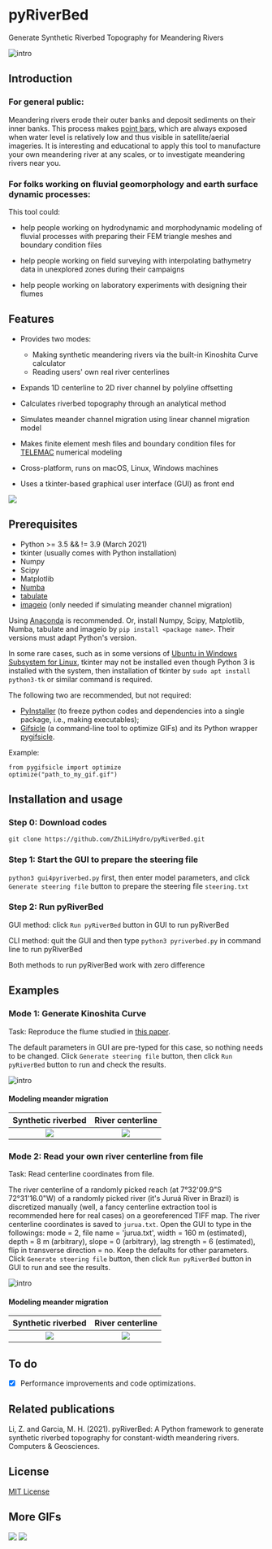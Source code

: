 # pyRiverBed
Generate Synthetic Riverbed Topography for Meandering Rivers

![intro](https://github.com/ZhiLiHydro/pyRiverBed/blob/master/img/pyRiverBed_intro.png)

## Introduction

### For general public: 

Meandering rivers erode their outer banks and deposit sediments on their inner banks. This process makes [point bars](https://en.wikipedia.org/wiki/Point_bar), which are always exposed when water level is relatively low and thus visible in satellite/aerial imageries. It is interesting and educational to apply this tool to manufacture your own meandering river at any scales, or to investigate meandering rivers near you. 

### For folks working on fluvial geomorphology and earth surface dynamic processes:

This tool could:

* help people working on hydrodynamic and morphodynamic modeling of fluvial processes with preparing their FEM triangle meshes and boundary condition files

* help people working on field surveying with interpolating bathymetry data in unexplored zones during their campaigns

* help people working on laboratory experiments with designing their flumes

## Features

* Provides two modes: 
  * Making synthetic meandering rivers via the built-in Kinoshita Curve calculator
  * Reading users' own real river centerlines 

* Expands 1D centerline to 2D river channel by polyline offsetting

* Calculates riverbed topography through an analytical method

* Simulates meander channel migration using linear channel migration model

* Makes finite element mesh files and boundary condition files for [TELEMAC](http://www.opentelemac.org/) numerical modeling

* Cross-platform, runs on macOS, Linux, Windows machines

* Uses a tkinter-based graphical user interface (GUI) as front end

<img src="https://github.com/ZhiLiHydro/pyRiverBed/blob/master/img/pyRiverBed_gui1.gif">

## Prerequisites

* Python >= 3.5 && != 3.9 (March 2021)
* tkinter (usually comes with Python installation)
* Numpy
* Scipy
* Matplotlib
* [Numba](http://numba.pydata.org/)
* [tabulate](https://pypi.org/project/tabulate/)
* [imageio](https://imageio.github.io/) (only needed if simulating meander channel migration)

Using [Anaconda](https://www.anaconda.com/distribution/) is recommended. Or, install Numpy, Scipy, Matplotlib, Numba, tabulate and imageio by `pip install <package name>`. Their versions must adapt Python's version.

In some rare cases, such as in some versions of [Ubuntu in Windows Subsystem for Linux](https://ubuntu.com/wsl), tkinter may not be installed even though Python 3 is installed with the system, then installation of tkinter by `sudo apt install python3-tk` or similar command is required.

The following two are recommended, but not required:
* [PyInstaller](https://pypi.org/project/PyInstaller/) (to freeze python codes and dependencies into a single package, i.e., making executables);
* [Gifsicle](https://www.lcdf.org/gifsicle/) (a command-line tool to optimize GIFs) and its Python wrapper [pygifsicle](https://pypi.org/project/pygifsicle/). 

Example:
```
from pygifsicle import optimize
optimize("path_to_my_gif.gif")
```

## Installation and usage

### Step 0: Download codes

`git clone https://github.com/ZhiLiHydro/pyRiverBed.git`

### Step 1: Start the GUI to prepare the steering file

`python3 gui4pyriverbed.py` first, then enter model parameters, and click `Generate steering file` button to prepare the steering file `steering.txt`

### Step 2: Run pyRiverBed

GUI method: click `Run pyRiverBed` button in GUI to run pyRiverBed

CLI method: quit the GUI and then type `python3 pyriverbed.py` in command line to run pyRiverBed

Both methods to run pyRiverBed work with zero difference

## Examples

### Mode 1: Generate Kinoshita Curve

Task: Reproduce the flume studied in [this paper](https://agupubs.onlinelibrary.wiley.com/doi/full/10.1029/2008WR007017).

The default parameters in GUI are pre-typed for this case, so nothing needs to be changed. Click `Generate steering file` button, then click `Run pyRiverBed` button to run and check the results. 

![intro](https://github.com/ZhiLiHydro/pyRiverBed/blob/master/img/pyRiverBed_eg1.png)

#### Modeling meander migration

Synthetic riverbed | River centerline
:-------------------------:|:-------------------------:
<img src="https://github.com/ZhiLiHydro/pyRiverBed/blob/master/img/kinoshita_migration0.gif">  |  <img src="https://github.com/ZhiLiHydro/pyRiverBed/blob/master/img/kinoshita_migration1.gif">

### Mode 2: Read your own river centerline from file

Task: Read centerline coordinates from file. 

The river centerline of a randomly picked reach (at 7°32'09.9"S 72°31'16.0"W) of a randomly picked river (it's Juruá River in Brazil) is discretized manually (well, a fancy centerline extraction tool is recommended here for real cases) on a georeferenced TIFF map. The river centerline coordinates is saved to `jurua.txt`. Open the GUI to type in the followings: mode = 2, file name = 'jurua.txt', width = 160 m (estimated), depth = 8 m (arbitrary), slope = 0 (arbitrary), lag strength = 6 (estimated), flip in transverse direction = no. Keep the defaults for other parameters. Click `Generate steering file` button, then click `Run pyRiverBed` button in GUI to run and see the results.

![intro](https://github.com/ZhiLiHydro/pyRiverBed/blob/master/img/pyRiverBed_eg2.png)

#### Modeling meander migration

Synthetic riverbed | River centerline
:-------------------------:|:-------------------------:
<img src="https://github.com/ZhiLiHydro/pyRiverBed/blob/master/img/jurua_migration0.gif">  |  <img src="https://github.com/ZhiLiHydro/pyRiverBed/blob/master/img/jurua_migration1.gif">

## To do

- [x] Performance improvements and code optimizations. 

## Related publications

Li, Z. and Garcia, M. H. (2021). pyRiverBed: A Python framework to generate synthetic riverbed topography for constant-width meandering rivers. Computers & Geosciences.

## License

[MIT License](https://github.com/ZhiLiHydro/pyRiverBed/blob/master/LICENSE)

## More GIFs

<img src="https://github.com/ZhiLiHydro/pyRiverBed/blob/master/img/longterm_a.gif">

<img src="https://github.com/ZhiLiHydro/pyRiverBed/blob/master/img/longterm_b.gif">
